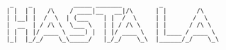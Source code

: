 <pre>
  _    _           _____ _______          _                  _____         _____ _______       
 | |  | |   /\    / ____|__   __|/\      | |        /\      |  __ \ /\    / ____|__   __|/\    
 | |__| |  /  \  | (___    | |  /  \     | |       /  \     | |__) /  \  | (___    | |  /  \   
 |  __  | / /\ \  \___ \   | | / /\ \    | |      / /\ \    |  ___/ /\ \  \___ \   | | / /\ \  
 | |  | |/ ____ \ ____) |  | |/ ____ \   | |____ / ____ \   | |  / ____ \ ____) |  | |/ ____ \ 
 |_|  |_/_/    \_\_____/   |_/_/    \_\  |______/_/    \_\  |_| /_/    \_\_____/   |_/_/    \_\
 
        </pre>

